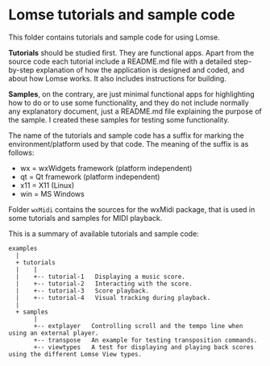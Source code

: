 # Lomse tutorials and sample code

This folder contains tutorials and sample code for using Lomse.

**Tutorials** should be studied first. They are functional apps. Apart from the source code each tutorial include a README.md file with a detailed step-by-step explanation of how the application is designed and coded, and about how Lomse works. It also includes instructions for building.

**Samples**, on the contrary, are just minimal functional apps for highlighting how to do or to use some functionality, and they do not include normally any explanatory document, just a README.md file explaining the purpose of the sample. I created these samples for testing some functionality.

The name of the tutorials and sample code has a suffix for marking the environment/platform used by that code. The meaning of the suffix is as follows:
- wx = wxWidgets framework (platform independent)
- qt = Qt framework (platform independent)
- x11 = X11 (Linux)
- win = MS Windows

Folder `wxMidi` contains the sources for the wxMidi package, that is used in some tutorials and samples for MIDI playback.

This is a summary of available tutorials and sample code:
```
examples
  |
  + tutorials
  |    |
  |    +-- tutorial-1   Displaying a music score. 
  |    +-- tutorial-2   Interacting with the score. 
  |    +-- tutorial-3   Score playback.
  |    +-- tutorial-4   Visual tracking during playback.
  |
  + samples
       |
       +-- extplayer   Controlling scroll and the tempo line when using an external player.
       +-- transpose   An example for testing transposition commands.
       +-- viewtypes   A test for displaying and playing back scores using the different Lomse View types.
```


